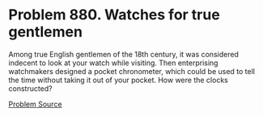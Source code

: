 # Problem 880. Watches for true gentlemen

Among true English gentlemen of the 18th century, it was considered indecent to look at your watch while visiting. Then enterprising watchmakers designed a pocket chronometer, which could be used to tell the time without taking it out of your pocket. How were the clocks constructed?

[Problem Source](https://www.trizland.ru/tasks/5436/)